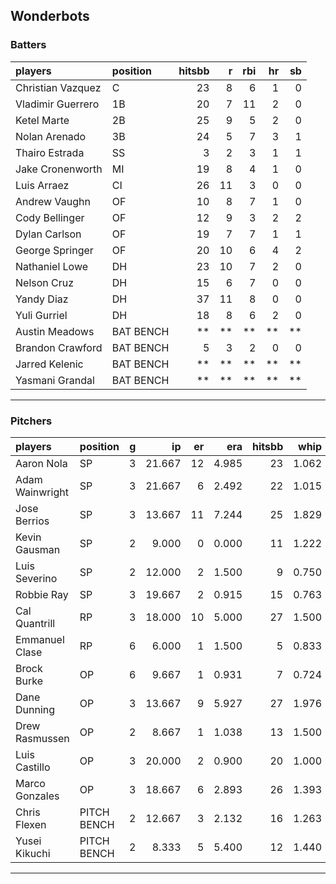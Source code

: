 ## Wonderbots

### Batters

 
|players           |position  | hitsbb|  r| rbi| hr| sb| 
|:-----------------|:---------|------:|--:|---:|--:|--:| 
|Christian Vazquez |C         |     23|  8|   6|  1|  0| 
|Vladimir Guerrero |1B        |     20|  7|  11|  2|  0| 
|Ketel Marte       |2B        |     25|  9|   5|  2|  0| 
|Nolan Arenado     |3B        |     24|  5|   7|  3|  1| 
|Thairo Estrada    |SS        |      3|  2|   3|  1|  1| 
|Jake Cronenworth  |MI        |     19|  8|   4|  1|  0| 
|Luis Arraez       |CI        |     26| 11|   3|  0|  0| 
|Andrew Vaughn     |OF        |     10|  8|   7|  1|  0| 
|Cody Bellinger    |OF        |     12|  9|   3|  2|  2| 
|Dylan Carlson     |OF        |     19|  7|   7|  1|  1| 
|George Springer   |OF        |     20| 10|   6|  4|  2| 
|Nathaniel Lowe    |DH        |     23| 10|   7|  2|  0| 
|Nelson Cruz       |DH        |     15|  6|   7|  0|  0| 
|Yandy Diaz        |DH        |     37| 11|   8|  0|  0| 
|Yuli Gurriel      |DH        |     18|  8|   6|  2|  0| 
|Austin Meadows    |BAT BENCH |     **| **|  **| **| **| 
|Brandon Crawford  |BAT BENCH |      5|  3|   2|  0|  0| 
|Jarred Kelenic    |BAT BENCH |     **| **|  **| **| **| 
|Yasmani Grandal   |BAT BENCH |     **| **|  **| **| **| 


* * *

### Pitchers

 
|players         |position    |  g|     ip| er|   era| hitsbb|  whip| so|  w| sv| 
|:---------------|:-----------|--:|------:|--:|-----:|------:|-----:|--:|--:|--:| 
|Aaron Nola      |SP          |  3| 21.667| 12| 4.985|     23| 1.062| 18|  1|  0| 
|Adam Wainwright |SP          |  3| 21.667|  6| 2.492|     22| 1.015| 17|  1|  0| 
|Jose Berrios    |SP          |  3| 13.667| 11| 7.244|     25| 1.829| 10|  1|  0| 
|Kevin Gausman   |SP          |  2|  9.000|  0| 0.000|     11| 1.222| 13|  1|  0| 
|Luis Severino   |SP          |  2| 12.000|  2| 1.500|      9| 0.750|  7|  1|  0| 
|Robbie Ray      |SP          |  3| 19.667|  2| 0.915|     15| 0.763| 26|  1|  0| 
|Cal Quantrill   |RP          |  3| 18.000| 10| 5.000|     27| 1.500| 10|  1|  0| 
|Emmanuel Clase  |RP          |  6|  6.000|  1| 1.500|      5| 0.833|  7|  1|  2| 
|Brock Burke     |OP          |  6|  9.667|  1| 0.931|      7| 0.724|  8|  0|  0| 
|Dane Dunning    |OP          |  3| 13.667|  9| 5.927|     27| 1.976| 10|  0|  0| 
|Drew Rasmussen  |OP          |  2|  8.667|  1| 1.038|     13| 1.500|  8|  0|  0| 
|Luis Castillo   |OP          |  3| 20.000|  2| 0.900|     20| 1.000| 25|  1|  0| 
|Marco Gonzales  |OP          |  3| 18.667|  6| 2.893|     26| 1.393|  7|  1|  0| 
|Chris Flexen    |PITCH BENCH |  2| 12.667|  3| 2.132|     16| 1.263| 11|  2|  0| 
|Yusei Kikuchi   |PITCH BENCH |  2|  8.333|  5| 5.400|     12| 1.440|  8|  1|  0| 


* * *


